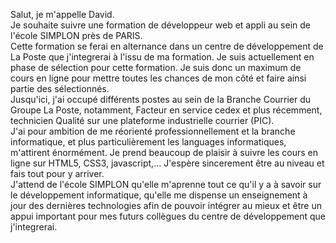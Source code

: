 Salut,
je m'appelle David.  
Je souhaite suivre une formation de développeur web et appli au sein de l'école SIMPLON près de PARIS.  
Cette formation se ferai en alternance dans un centre de développement de La Poste que j'integrerai à l'issu de ma formation.
Je suis actuellement en phase de sélection pour cette formation. Je suis donc un maximum de cours en ligne pour mettre toutes les chances de mon côté et faire ainsi partie des sélectionnés.  
Jusqu'ici, j'ai occupé différents postes au sein de la Branche Courrier du Groupe La Poste, notamment, Facteur en service cedex et plus récemment, technicien Qualité sur une plateforme industrielle courrier (PIC).  
J'ai pour ambition de me réorienté professionnellement et la branche informatique, et plus particulièrement les languages informatiques, m'attirent énormément. Je prend beaucoup de plaisir à suivre les cours en ligne sur HTML5, CSS3, javascript,... J'espère sincerement être au niveau et fais tout pour y arriver.  
J'attend de l'école SIMPLON qu'elle m'aprenne tout ce qu'il y a à savoir sur le développement informatique, qu'elle me dispense un enseignement à jour des dernières technologies afin de pouvoir intégrer au mieux et être un appui important pour mes futurs collègues du centre de développement que j'integrerai.  
